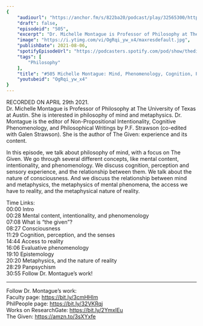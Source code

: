 ```yaml
---
{
	"audiourl": "https://anchor.fm/s/822ba20/podcast/play/32565300/https%3A%2F%2Fd3ctxlq1ktw2nl.cloudfront.net%2Fstaging%2F2021-3-30%2Ff9d2b57b-1e93-48ad-05c3-8db8b9bd64c0.m4a",
	"draft": false,
	"episodeid": "505",
	"excerpt": "Dr. Michelle Montague is Professor of Philosophy at The University of Texas at Austin. She is interested in philosophy of mind and metaphysics. Dr. Montague is the editor of Non-Propositional Intentionality, Cognitive Phenomenology, and Philosophical Writings by P.F. Strawson (co-edited with Galen Strawson). She is the author of The Given: experience and its content.",
	"image": "https://i.ytimg.com/vi/OgRqi_yw_x4/maxresdefault.jpg",
	"publishDate": 2021-08-06,
	"spotifyEpisodeUrl": "https://podcasters.spotify.com/pod/show/thedissenter/episodes/505-Michelle-Montague-Mind--Phenomenology--Cognition--Perception--Consciousness--and-Metaphysics-e100ajk",
	"tags": [
		"Philosophy"
	],
	"title": "#505 Michelle Montague: Mind, Phenomenology, Cognition, Perception, Consciousness, and Metaphysics",
	"youtubeid": "OgRqi_yw_x4"
}
---
```

RECORDED ON APRIL 29th 2021.  
Dr. Michelle Montague is Professor of Philosophy at The University of Texas at Austin. She is interested in philosophy of mind and metaphysics. Dr. Montague is the editor of Non-Propositional Intentionality, Cognitive Phenomenology, and Philosophical Writings by P.F. Strawson (co-edited with Galen Strawson). She is the author of The Given: experience and its content.

In this episode, we talk about philosophy of mind, with a focus on The Given. We go through several different concepts, like mental content, intentionality, and phenomenology. We discuss cognition, perception and sensory experience, and the relationship between them. We talk about the nature of consciousness. And we discuss the relationship between mind and metaphysics, the metaphysics of mental phenomena, the access we have to reality, and the metaphysical nature of reality.

Time Links:  
<time>00:00</time> Intro  
<time>00:28</time> Mental content, intentionality, and phenomenology  
<time>07:08</time> What is “the given”?  
<time>08:27</time> Consciousness  
<time>11:29</time> Cognition, perception, and the senses  
<time>14:44</time> Access to reality  
<time>16:06</time> Evaluative phenomenology  
<time>19:10</time> Epistemology  
<time>20:20</time> Metaphysics, and the nature of reality  
<time>28:29</time> Panpsychism  
<time>30:55</time> Follow Dr. Montague’s work!

---

Follow Dr. Montague’s work:  
Faculty page: https://bit.ly/3cmHHlm  
PhilPeople page: https://bit.ly/32VKRqj  
Works on ResearchGate: https://bit.ly/2YmxIEu  
The Given: https://amzn.to/3sXYxfe
